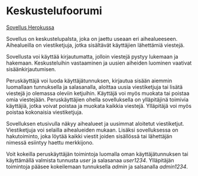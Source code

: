 # Keskustelufoorumi

[Sovellus Herokussa](https://peaceful-castle-52118.herokuapp.com/)

Sovellus on keskustelupalsta, joka on jaettu useaan eri aihealueeseen.
Aihealueilla on viestiketjuja, jotka sisältävät käyttäjien lähettämiä
viestejä.

Sovellusta voi käyttää kirjautumatta, jolloin viestejä pystyy lukemaan
ja hakemaan. Keskusteluihin vastaaminen ja uusien aiheiden luominen 
vaativat sisäänkirjautumisen.

Peruskäyttäjä voi luoda käyttäjätunnuksen, kirjautua sisään
aiemmin luomallaan tunnuksella ja salasanalla, aloittaa uusia viestiketjuja 
tai lisätä viestejä jo olemassa oleviin ketjuihin. Käyttäjä voi 
myös muokata tai poistaa omia viestejään. Peruskäyttäjien ohella 
sovelluksella on ylläpitäjinä toimivia käyttäjiä, jotka voivat poistaa
ja muokata kaikkia viestejä. Ylläpitäjä voi myös poistaa kokonaisia 
viestiketjuja.

Sovelluksen etusivulla näkyy aihealueet ja uusimmat aloitetut viestiketjut.
Viestiketjuja voi selailla aihealueiden mukaan. Lisäksi sovelluksessa on 
hakutoiminto, joka löytää kaikki viestit joiden sisällössä tai lähettäjän 
nimessä esiintyy haettu merkkijono.

Voit kokeilla peruskäyttäjän toimintoja luomalla oman käyttäjätunnuksen 
tai käyttämällä valmista tunnusta _user_ ja salasanaa _user1234_. Ylläpitäjän
toimintoja pääsee kokeilemaan tunnuksella _admin_ ja salsanalla _admin1234_.
